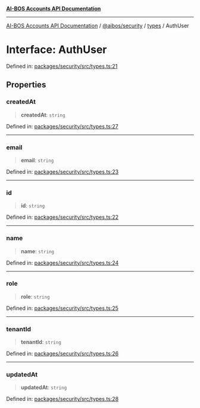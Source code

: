 [**AI-BOS Accounts API Documentation**](../../../../README.md)

***

[AI-BOS Accounts API Documentation](../../../../README.md) / [@aibos/security](../../README.md) / [types](../README.md) / AuthUser

# Interface: AuthUser

Defined in: [packages/security/src/types.ts:21](https://github.com/pohlai88/accounts/blob/48103fb36d28b2b9bfb33472b6de2f719773cde9/packages/security/src/types.ts#L21)

## Properties

### createdAt

> **createdAt**: `string`

Defined in: [packages/security/src/types.ts:27](https://github.com/pohlai88/accounts/blob/48103fb36d28b2b9bfb33472b6de2f719773cde9/packages/security/src/types.ts#L27)

***

### email

> **email**: `string`

Defined in: [packages/security/src/types.ts:23](https://github.com/pohlai88/accounts/blob/48103fb36d28b2b9bfb33472b6de2f719773cde9/packages/security/src/types.ts#L23)

***

### id

> **id**: `string`

Defined in: [packages/security/src/types.ts:22](https://github.com/pohlai88/accounts/blob/48103fb36d28b2b9bfb33472b6de2f719773cde9/packages/security/src/types.ts#L22)

***

### name

> **name**: `string`

Defined in: [packages/security/src/types.ts:24](https://github.com/pohlai88/accounts/blob/48103fb36d28b2b9bfb33472b6de2f719773cde9/packages/security/src/types.ts#L24)

***

### role

> **role**: `string`

Defined in: [packages/security/src/types.ts:25](https://github.com/pohlai88/accounts/blob/48103fb36d28b2b9bfb33472b6de2f719773cde9/packages/security/src/types.ts#L25)

***

### tenantId

> **tenantId**: `string`

Defined in: [packages/security/src/types.ts:26](https://github.com/pohlai88/accounts/blob/48103fb36d28b2b9bfb33472b6de2f719773cde9/packages/security/src/types.ts#L26)

***

### updatedAt

> **updatedAt**: `string`

Defined in: [packages/security/src/types.ts:28](https://github.com/pohlai88/accounts/blob/48103fb36d28b2b9bfb33472b6de2f719773cde9/packages/security/src/types.ts#L28)
